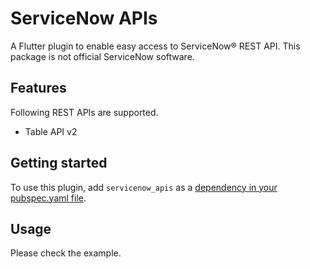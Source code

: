 # ServiceNow APIs

A Flutter plugin to enable easy access to ServiceNow® REST API.
This package is not official ServiceNow software.

## Features

Following REST APIs are supported.

- Table API v2

## Getting started

To use this plugin, add `servicenow_apis` as a [dependency in your pubspec.yaml file](https://flutter.io/platform-plugins/). 

<!-- 
or

```shell
flutter pub add servicenow_apis
```
-->
## Usage

Please check the example.

<!-- 
## Additional information
-->
